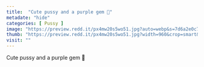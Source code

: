 ```yaml
---
title:  "Cute pussy and a purple gem 💜"
metadate: "hide"
categories: [ Pussy ]
image: "https://preview.redd.it/px4mw20s5wo51.jpg?auto=webp&s=7d6a2e0c71c3532654fd5bf9e513ba3e8d082fdf"
thumb: "https://preview.redd.it/px4mw20s5wo51.jpg?width=960&crop=smart&auto=webp&s=6913e06f9698d511f2c9dd2a65e63d4bab3913b5"
visit: ""
---
```

Cute pussy and a purple gem 💜
